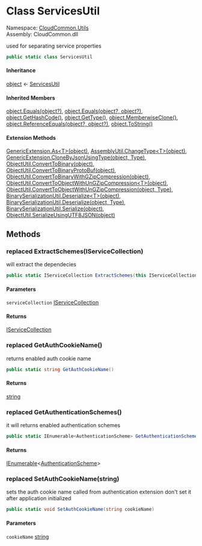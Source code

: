 #  Class ServicesUtil

Namespace: [CloudCommon.Utils](CloudCommon.Utils.md)  
Assembly: CloudCommon.dll  

used for separating service properties

```csharp
public static class ServicesUtil
```

#### Inheritance

[object](https://learn.microsoft.com/dotnet/api/system.object) ← 
[ServicesUtil](CloudCommon.Utils.ServicesUtil.md)

#### Inherited Members

[object.Equals\(object?\)](https://learn.microsoft.com/dotnet/api/system.object.equals\#system\-object\-equals\(system\-object\)), 
[object.Equals\(object?, object?\)](https://learn.microsoft.com/dotnet/api/system.object.equals\#system\-object\-equals\(system\-object\-system\-object\)), 
[object.GetHashCode\(\)](https://learn.microsoft.com/dotnet/api/system.object.gethashcode), 
[object.GetType\(\)](https://learn.microsoft.com/dotnet/api/system.object.gettype), 
[object.MemberwiseClone\(\)](https://learn.microsoft.com/dotnet/api/system.object.memberwiseclone), 
[object.ReferenceEquals\(object?, object?\)](https://learn.microsoft.com/dotnet/api/system.object.referenceequals), 
[object.ToString\(\)](https://learn.microsoft.com/dotnet/api/system.object.tostring)

#### Extension Methods

[GenericExtension.As<T\>\(object\)](CloudCommon.Extensions.GenericExtension.md\#CloudCommon\_Extensions\_GenericExtension\_As\_\_1\_System\_Object\_), 
[AssemblyUtil.ChangeType<T\>\(object\)](CloudCommon.Utils.AssemblyUtil.md\#CloudCommon\_Utils\_AssemblyUtil\_ChangeType\_\_1\_System\_Object\_), 
[GenericExtension.CloneByJsonUsingType\(object, Type\)](CloudCommon.Extensions.GenericExtension.md\#CloudCommon\_Extensions\_GenericExtension\_CloneByJsonUsingType\_System\_Object\_System\_Type\_), 
[ObjectUtil.ConvertToBinary\(object\)](CloudCommon.Utils.ObjectUtil.md\#CloudCommon\_Utils\_ObjectUtil\_ConvertToBinary\_System\_Object\_), 
[ObjectUtil.ConvertToBinaryProtoBuf\(object\)](CloudCommon.Utils.ObjectUtil.md\#CloudCommon\_Utils\_ObjectUtil\_ConvertToBinaryProtoBuf\_System\_Object\_), 
[ObjectUtil.ConvertToBinaryWithGZipCompression\(object\)](CloudCommon.Utils.ObjectUtil.md\#CloudCommon\_Utils\_ObjectUtil\_ConvertToBinaryWithGZipCompression\_System\_Object\_), 
[ObjectUtil.ConvertToObjectWithUnGZipCompression<T\>\(object\)](CloudCommon.Utils.ObjectUtil.md\#CloudCommon\_Utils\_ObjectUtil\_ConvertToObjectWithUnGZipCompression\_\_1\_System\_Object\_), 
[ObjectUtil.ConvertToObjectWithUnGZipCompression\(object, Type\)](CloudCommon.Utils.ObjectUtil.md\#CloudCommon\_Utils\_ObjectUtil\_ConvertToObjectWithUnGZipCompression\_System\_Object\_System\_Type\_), 
[BinarySerializationUtil.Deserialize<T\>\(object\)](CloudCommon.Utils.BinarySerializationUtil.md\#CloudCommon\_Utils\_BinarySerializationUtil\_Deserialize\_\_1\_System\_Object\_), 
[BinarySerializationUtil.Deserialize\(object, Type\)](CloudCommon.Utils.BinarySerializationUtil.md\#CloudCommon\_Utils\_BinarySerializationUtil\_Deserialize\_System\_Object\_System\_Type\_), 
[BinarySerializationUtil.Serialize\(object\)](CloudCommon.Utils.BinarySerializationUtil.md\#CloudCommon\_Utils\_BinarySerializationUtil\_Serialize\_System\_Object\_), 
[ObjectUtil.SerializeUsingUTF8JSON\(object\)](CloudCommon.Utils.ObjectUtil.md\#CloudCommon\_Utils\_ObjectUtil\_SerializeUsingUTF8JSON\_System\_Object\_)

## Methods

### replaced ExtractSchemes\(IServiceCollection\)

will extract the dependecies

```csharp
public static IServiceCollection ExtractSchemes(this IServiceCollection serviceCollection)
```

#### Parameters

`serviceCollection` [IServiceCollection](https://learn.microsoft.com/dotnet/api/microsoft.extensions.dependencyinjection.iservicecollection)

#### Returns

 [IServiceCollection](https://learn.microsoft.com/dotnet/api/microsoft.extensions.dependencyinjection.iservicecollection)

### replaced GetAuthCookieName\(\)

returns enabled auth cookie name

```csharp
public static string GetAuthCookieName()
```

#### Returns

 [string](https://learn.microsoft.com/dotnet/api/system.string)

### replaced GetAuthenticationSchemes\(\)

it will returns enabled authentication schemes

```csharp
public static IEnumerable<AuthenticationScheme> GetAuthenticationSchemes()
```

#### Returns

 [IEnumerable](https://learn.microsoft.com/dotnet/api/system.collections.generic.ienumerable\-1)<[AuthenticationScheme](https://learn.microsoft.com/dotnet/api/microsoft.aspnetcore.authentication.authenticationscheme)\>

### replaced SetAuthCookieName\(string\)

sets the auth cookie name called from authentication extension don't set it after application initialized

```csharp
public static void SetAuthCookieName(string cookieName)
```

#### Parameters

`cookieName` [string](https://learn.microsoft.com/dotnet/api/system.string)

